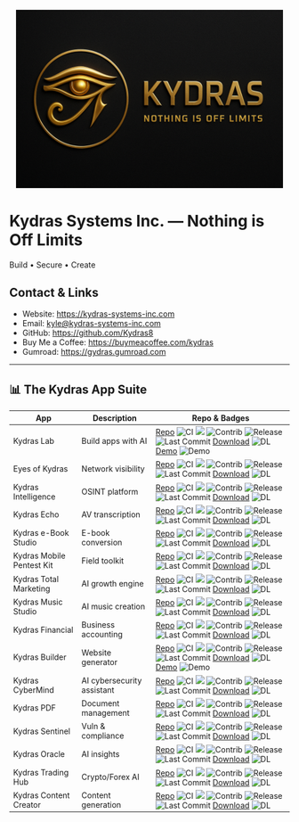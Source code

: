 <p align='center'>
  <img src='assets/kydras-logo.png' alt='Kydras Systems Inc.' width='480'/>
</p>

# Kydras Systems Inc. — Nothing is Off Limits
Build • Secure • Create

## Contact & Links
- Website: https://kydras-systems-inc.com
- Email: kyle@kydras-systems-inc.com
- GitHub: https://github.com/Kydras8
- Buy Me a Coffee: https://buymeacoffee.com/kydras
- Gumroad: https://gydras.gumroad.com

---

## 📊 The Kydras App Suite
| App | Description | Repo & Badges |
|---|---|---|
| Kydras Lab | Build apps with AI | [Repo](https://github.com/Kydras8/Kydras-Lab) ![CI](https://img.shields.io/github/actions/workflow/status/Kydras8/Kydras-Lab/ci.yml?style=flat-square&logo=githubactions) ![](https://img.shields.io/badge/-S-=flat-square&logo=python) ![Contrib](https://img.shields.io/github/contributors/Kydras8/=flat-square&logo=github) ![Release](https://img.shields.io/github/v/release/Kydras8/=flat-square&logo=github) ![Last Commit](https://img.shields.io/github/last-commit/Kydras8/=flat-square&logo=git) [Download](https://github.com/Kydras8/Kydras-Lab/releases/latest) ![DL](https://img.shields.io/badge/Download-Latest-blue?style=flat-square&logo=github) [Demo](https://kydras8.github.io/Kydras-Lab/) ![Demo](https://img.shields.io/badge/Demo-Live-green?style=flat-square&logo=google-chrome) |
| Eyes of Kydras | Network visibility | [Repo](https://github.com/Kydras8/Eyes-of-Kydras) ![CI](https://img.shields.io/github/actions/workflow/status/Kydras8/Eyes-of-Kydras/ci.yml?style=flat-square&logo=githubactions) ![](https://img.shields.io/badge/-S-=flat-square&logo=python) ![Contrib](https://img.shields.io/github/contributors/Kydras8/=flat-square&logo=github) ![Release](https://img.shields.io/github/v/release/Kydras8/=flat-square&logo=github) ![Last Commit](https://img.shields.io/github/last-commit/Kydras8/=flat-square&logo=git) [Download](https://github.com/Kydras8/Eyes-of-Kydras/releases/latest) ![DL](https://img.shields.io/badge/Download-Latest-blue?style=flat-square&logo=github)  |
| Kydras Intelligence | OSINT platform | [Repo](https://github.com/Kydras8/Kydras-Intelligence) ![CI](https://img.shields.io/github/actions/workflow/status/Kydras8/Kydras-Intelligence/ci.yml?style=flat-square&logo=githubactions) ![](https://img.shields.io/badge/-S-=flat-square&logo=python) ![Contrib](https://img.shields.io/github/contributors/Kydras8/=flat-square&logo=github) ![Release](https://img.shields.io/github/v/release/Kydras8/=flat-square&logo=github) ![Last Commit](https://img.shields.io/github/last-commit/Kydras8/=flat-square&logo=git) [Download](https://github.com/Kydras8/Kydras-Intelligence/releases/latest) ![DL](https://img.shields.io/badge/Download-Latest-blue?style=flat-square&logo=github)  |
| Kydras Echo | AV transcription | [Repo](https://github.com/Kydras8/KydrasEcho) ![CI](https://img.shields.io/github/actions/workflow/status/Kydras8/KydrasEcho/ci.yml?style=flat-square&logo=githubactions) ![](https://img.shields.io/badge/-S-=flat-square&logo=python) ![Contrib](https://img.shields.io/github/contributors/Kydras8/=flat-square&logo=github) ![Release](https://img.shields.io/github/v/release/Kydras8/=flat-square&logo=github) ![Last Commit](https://img.shields.io/github/last-commit/Kydras8/=flat-square&logo=git) [Download](https://github.com/Kydras8/KydrasEcho/releases/latest) ![DL](https://img.shields.io/badge/Download-Latest-blue?style=flat-square&logo=github)  |
| Kydras e-Book Studio | E-book conversion | [Repo](https://github.com/Kydras8/Kydras-eBook-Studio) ![CI](https://img.shields.io/github/actions/workflow/status/Kydras8/Kydras-eBook-Studio/ci.yml?style=flat-square&logo=githubactions) ![](https://img.shields.io/badge/-S-=flat-square&logo=python) ![Contrib](https://img.shields.io/github/contributors/Kydras8/=flat-square&logo=github) ![Release](https://img.shields.io/github/v/release/Kydras8/=flat-square&logo=github) ![Last Commit](https://img.shields.io/github/last-commit/Kydras8/=flat-square&logo=git) [Download](https://github.com/Kydras8/Kydras-eBook-Studio/releases/latest) ![DL](https://img.shields.io/badge/Download-Latest-blue?style=flat-square&logo=github)  |
| Kydras Mobile Pentest Kit | Field toolkit | [Repo](https://github.com/Kydras8/Kydras-Mobile-Pentest-Kit) ![CI](https://img.shields.io/github/actions/workflow/status/Kydras8/Kydras-Mobile-Pentest-Kit/ci.yml?style=flat-square&logo=githubactions) ![](https://img.shields.io/badge/-S-=flat-square&logo=gnu-bash) ![Contrib](https://img.shields.io/github/contributors/Kydras8/=flat-square&logo=github) ![Release](https://img.shields.io/github/v/release/Kydras8/=flat-square&logo=github) ![Last Commit](https://img.shields.io/github/last-commit/Kydras8/=flat-square&logo=git) [Download](https://github.com/Kydras8/Kydras-Mobile-Pentest-Kit/releases/latest) ![DL](https://img.shields.io/badge/Download-Latest-blue?style=flat-square&logo=github)  |
| Kydras Total Marketing | AI growth engine | [Repo](https://github.com/Kydras8/Kydras-Total-Marketing) ![CI](https://img.shields.io/github/actions/workflow/status/Kydras8/Kydras-Total-Marketing/ci.yml?style=flat-square&logo=githubactions) ![](https://img.shields.io/badge/-S-=flat-square&logo=python) ![Contrib](https://img.shields.io/github/contributors/Kydras8/=flat-square&logo=github) ![Release](https://img.shields.io/github/v/release/Kydras8/=flat-square&logo=github) ![Last Commit](https://img.shields.io/github/last-commit/Kydras8/=flat-square&logo=git) [Download](https://github.com/Kydras8/Kydras-Total-Marketing/releases/latest) ![DL](https://img.shields.io/badge/Download-Latest-blue?style=flat-square&logo=github)  |
| Kydras Music Studio | AI music creation | [Repo](https://github.com/Kydras8/Kydras-Music-Studio) ![CI](https://img.shields.io/github/actions/workflow/status/Kydras8/Kydras-Music-Studio/ci.yml?style=flat-square&logo=githubactions) ![](https://img.shields.io/badge/-S-=flat-square&logo=python) ![Contrib](https://img.shields.io/github/contributors/Kydras8/=flat-square&logo=github) ![Release](https://img.shields.io/github/v/release/Kydras8/=flat-square&logo=github) ![Last Commit](https://img.shields.io/github/last-commit/Kydras8/=flat-square&logo=git) [Download](https://github.com/Kydras8/Kydras-Music-Studio/releases/latest) ![DL](https://img.shields.io/badge/Download-Latest-blue?style=flat-square&logo=github)  |
| Kydras Financial | Business accounting | [Repo](https://github.com/Kydras8/Kydras-Financial) ![CI](https://img.shields.io/github/actions/workflow/status/Kydras8/Kydras-Financial/ci.yml?style=flat-square&logo=githubactions) ![](https://img.shields.io/badge/-S-=flat-square&logo=python) ![Contrib](https://img.shields.io/github/contributors/Kydras8/=flat-square&logo=github) ![Release](https://img.shields.io/github/v/release/Kydras8/=flat-square&logo=github) ![Last Commit](https://img.shields.io/github/last-commit/Kydras8/=flat-square&logo=git) [Download](https://github.com/Kydras8/Kydras-Financial/releases/latest) ![DL](https://img.shields.io/badge/Download-Latest-blue?style=flat-square&logo=github)  |
| Kydras Builder | Website generator | [Repo](https://github.com/Kydras8/Kydras-Builder) ![CI](https://img.shields.io/github/actions/workflow/status/Kydras8/Kydras-Builder/ci.yml?style=flat-square&logo=githubactions) ![](https://img.shields.io/badge/-S-=flat-square&logo=html5) ![Contrib](https://img.shields.io/github/contributors/Kydras8/=flat-square&logo=github) ![Release](https://img.shields.io/github/v/release/Kydras8/=flat-square&logo=github) ![Last Commit](https://img.shields.io/github/last-commit/Kydras8/=flat-square&logo=git) [Download](https://github.com/Kydras8/Kydras-Builder/releases/latest) ![DL](https://img.shields.io/badge/Download-Latest-blue?style=flat-square&logo=github) [Demo](https://kydras8.github.io/Kydras-Builder/) ![Demo](https://img.shields.io/badge/Demo-Live-green?style=flat-square&logo=google-chrome) |
| Kydras CyberMind | AI cybersecurity assistant | [Repo](https://github.com/Kydras8/Kydras-CyberMind) ![CI](https://img.shields.io/github/actions/workflow/status/Kydras8/Kydras-CyberMind/ci.yml?style=flat-square&logo=githubactions) ![](https://img.shields.io/badge/-S-=flat-square&logo=python) ![Contrib](https://img.shields.io/github/contributors/Kydras8/=flat-square&logo=github) ![Release](https://img.shields.io/github/v/release/Kydras8/=flat-square&logo=github) ![Last Commit](https://img.shields.io/github/last-commit/Kydras8/=flat-square&logo=git) [Download](https://github.com/Kydras8/Kydras-CyberMind/releases/latest) ![DL](https://img.shields.io/badge/Download-Latest-blue?style=flat-square&logo=github)  |
| Kydras PDF | Document management | [Repo](https://github.com/Kydras8/Kydras-PDF) ![CI](https://img.shields.io/github/actions/workflow/status/Kydras8/Kydras-PDF/ci.yml?style=flat-square&logo=githubactions) ![](https://img.shields.io/badge/-S-=flat-square&logo=python) ![Contrib](https://img.shields.io/github/contributors/Kydras8/=flat-square&logo=github) ![Release](https://img.shields.io/github/v/release/Kydras8/=flat-square&logo=github) ![Last Commit](https://img.shields.io/github/last-commit/Kydras8/=flat-square&logo=git) [Download](https://github.com/Kydras8/Kydras-PDF/releases/latest) ![DL](https://img.shields.io/badge/Download-Latest-blue?style=flat-square&logo=github)  |
| Kydras Sentinel | Vuln & compliance | [Repo](https://github.com/Kydras8/Kydras-Sentinel) ![CI](https://img.shields.io/github/actions/workflow/status/Kydras8/Kydras-Sentinel/ci.yml?style=flat-square&logo=githubactions) ![](https://img.shields.io/badge/-S-=flat-square&logo=python) ![Contrib](https://img.shields.io/github/contributors/Kydras8/=flat-square&logo=github) ![Release](https://img.shields.io/github/v/release/Kydras8/=flat-square&logo=github) ![Last Commit](https://img.shields.io/github/last-commit/Kydras8/=flat-square&logo=git) [Download](https://github.com/Kydras8/Kydras-Sentinel/releases/latest) ![DL](https://img.shields.io/badge/Download-Latest-blue?style=flat-square&logo=github)  |
| Kydras Oracle | AI insights | [Repo](https://github.com/Kydras8/Kydras-Oracle) ![CI](https://img.shields.io/github/actions/workflow/status/Kydras8/Kydras-Oracle/ci.yml?style=flat-square&logo=githubactions) ![](https://img.shields.io/badge/-S-=flat-square&logo=python) ![Contrib](https://img.shields.io/github/contributors/Kydras8/=flat-square&logo=github) ![Release](https://img.shields.io/github/v/release/Kydras8/=flat-square&logo=github) ![Last Commit](https://img.shields.io/github/last-commit/Kydras8/=flat-square&logo=git) [Download](https://github.com/Kydras8/Kydras-Oracle/releases/latest) ![DL](https://img.shields.io/badge/Download-Latest-blue?style=flat-square&logo=github)  |
| Kydras Trading Hub | Crypto/Forex AI | [Repo](https://github.com/Kydras8/Kydras-Trading-Hub) ![CI](https://img.shields.io/github/actions/workflow/status/Kydras8/Kydras-Trading-Hub/ci.yml?style=flat-square&logo=githubactions) ![](https://img.shields.io/badge/-S-=flat-square&logo=python) ![Contrib](https://img.shields.io/github/contributors/Kydras8/=flat-square&logo=github) ![Release](https://img.shields.io/github/v/release/Kydras8/=flat-square&logo=github) ![Last Commit](https://img.shields.io/github/last-commit/Kydras8/=flat-square&logo=git) [Download](https://github.com/Kydras8/Kydras-Trading-Hub/releases/latest) ![DL](https://img.shields.io/badge/Download-Latest-blue?style=flat-square&logo=github)  |
| Kydras Content Creator | Content generation | [Repo](https://github.com/Kydras8/Kydras-Content-Creator) ![CI](https://img.shields.io/github/actions/workflow/status/Kydras8/Kydras-Content-Creator/ci.yml?style=flat-square&logo=githubactions) ![](https://img.shields.io/badge/-S-=flat-square&logo=python) ![Contrib](https://img.shields.io/github/contributors/Kydras8/=flat-square&logo=github) ![Release](https://img.shields.io/github/v/release/Kydras8/=flat-square&logo=github) ![Last Commit](https://img.shields.io/github/last-commit/Kydras8/=flat-square&logo=git) [Download](https://github.com/Kydras8/Kydras-Content-Creator/releases/latest) ![DL](https://img.shields.io/badge/Download-Latest-blue?style=flat-square&logo=github)  |